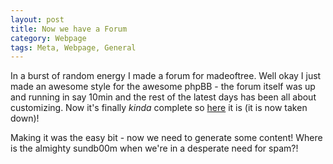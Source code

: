 ```yaml
---
layout: post
title: Now we have a Forum
category: Webpage
tags: Meta, Webpage, General
---
```

In a burst of random energy I made a forum for madeoftree. Well okay I just made an awesome style for the awesome phpBB - the forum itself was up and running in say 10min and the rest of the latest days has been all about customizing. Now it's finally *kinda* complete so [here](#) it is (it is now taken down)!

Making it was the easy bit - now we need to generate some content! Where is the almighty sundb00m when we're in a desperate need for spam?!

